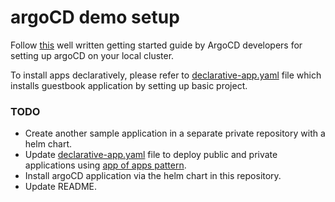 # argoCD demo setup

Follow [this](https://argo-cd.readthedocs.io/en/stable/getting_started/) well written getting started guide by ArgoCD developers for setting up argoCD on your local cluster.

To install apps declaratively, please refer to [declarative-app.yaml](declarative-app.yaml) file which installs guestbook application by setting up basic project.

### TODO
- Create another sample application in a separate private repository with a helm chart.
- Update [declarative-app.yaml](declarative-app.yaml) file to deploy public and private applications using [app of apps pattern](https://argo-cd.readthedocs.io/en/stable/operator-manual/cluster-bootstrapping/#app-of-apps-pattern).
- Install argoCD application via the helm chart in this repository.
- Update README.
